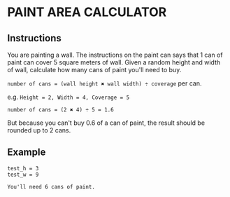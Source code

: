 # PAINT AREA CALCULATOR

## Instructions

You are painting a wall. The instructions on the paint can says that 1 can of paint can cover 5 square meters of wall. Given a random height and width of wall, calculate how many cans of paint you'll need to buy.

`number of cans = (wall height ✖️ wall width) ÷ coverage` per can.

e.g. `Height = 2, Width = 4, Coverage = 5`

`number of cans = (2 ✖️ 4) ÷ 5 = 1.6`

But because you can't buy 0.6 of a can of paint, the result should be rounded up to 2 cans.

## Example

```
test_h = 3
test_w = 9
```

```
You'll need 6 cans of paint.
```
